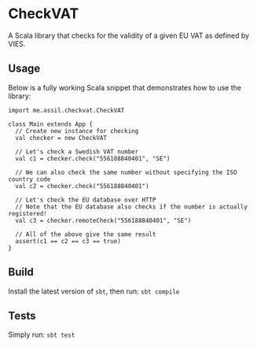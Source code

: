 # CheckVAT

A Scala library that checks for the validity of a given EU VAT as defined by VIES.

## Usage

Below is a fully working Scala snippet that demonstrates how to use the library:

```
import me.assil.checkvat.CheckVAT

class Main extends App {
  // Create new instance for checking
  val checker = new CheckVAT
  
  // Let's check a Swedish VAT number
  val c1 = checker.check("556188840401", "SE")
  
  // We can also check the same number without specifying the ISO country code
  val c2 = checker.check("556188840401")
  
  // Let's check the EU database over HTTP
  // Note that the EU database also checks if the number is actually registered!
  val c3 = checker.remoteCheck("556188840401", "SE")
  
  // All of the above give the same result
  assert(c1 == c2 == c3 == true)
}
```

## Build

Install the latest version of `sbt`, then run: `sbt compile`

## Tests

Simply run: `sbt test`
